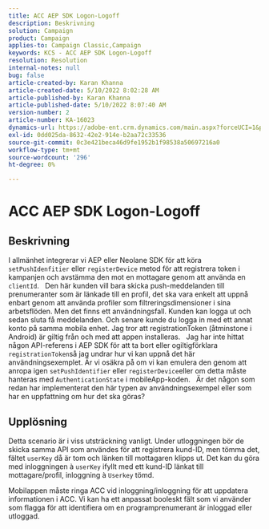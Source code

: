 ```yaml
---
title: ACC AEP SDK Logon-Logoff
description: Beskrivning
solution: Campaign
product: Campaign
applies-to: Campaign Classic,Campaign
keywords: KCS - ACC AEP SDK Logon-Logoff
resolution: Resolution
internal-notes: null
bug: false
article-created-by: Karan Khanna
article-created-date: 5/10/2022 8:02:28 AM
article-published-by: Karan Khanna
article-published-date: 5/10/2022 8:07:40 AM
version-number: 2
article-number: KA-16023
dynamics-url: https://adobe-ent.crm.dynamics.com/main.aspx?forceUCI=1&pagetype=entityrecord&etn=knowledgearticle&id=9184a085-37d0-ec11-a7b5-00224809c556
exl-id: 0dd025da-8632-42e2-914e-b2aa72c33536
source-git-commit: 0c3e421beca46d9fe1952b1f98538a50697216a0
workflow-type: tm+mt
source-wordcount: '296'
ht-degree: 0%

---
```


# ACC AEP SDK Logon-Logoff

## Beskrivning


I allmänhet integrerar vi AEP eller Neolane SDK för att köra `setPushIdenfitier` eller `registerDevice` metod för att registrera token i kampanjen och avstämma den mot en mottagare genom att använda en `clientId`.
 
Den här kunden vill bara skicka push-meddelanden till prenumeranter som är länkade till en profil, det ska vara enkelt att uppnå enbart genom att använda profiler som filtreringsdimensioner i sina arbetsflöden. Men det finns ett användningsfall.
Kunden kan logga ut och sedan sluta få meddelanden. Och senare kunde du logga in med ett annat konto på samma mobila enhet. Jag tror att registrationToken (åtminstone i Android) är giltig från och med att appen installeras.
 
Jag har inte hittat någon API-referens i AEP SDK för att ta bort eller ogiltigförklara `registrationToken`så jag undrar hur vi kan uppnå det här användningsexemplet. Är vi osäkra på om vi kan emulera den genom att anropa igen `setPushIdentifier` eller `registerDevice`eller om detta måste hanteras med `AuthenticationState` i mobileApp-koden.
 
Är det någon som redan har implementerat den här typen av användningsexempel eller som har en uppfattning om hur det ska göras?


## Upplösning


Detta scenario är i viss utsträckning vanligt. Under utloggningen bör de skicka samma API som användes för att registrera kund-ID, men tömma det, fältet `userKey` då är tom och länken till mottagaren klipps ut. Det kan du göra med inloggningen à `userKey` ifyllt med ett kund-ID länkat till mottagare/profil, inloggning à `Userkey` tömd.

Mobilappen måste ringa ACC vid inloggning/inloggning för att uppdatera informationen i ACC. Vi kan ha ett anpassat booleskt fält som vi använder som flagga för att identifiera om en programprenumerant är inloggad eller utloggad.
